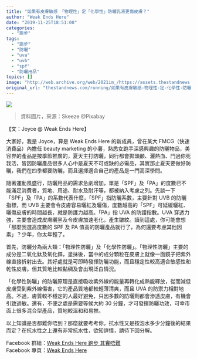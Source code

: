 ```yaml
---
title: "如果有皮膚敏感　「物理性」定「化學性」防曬乳液更傷皮膚？"
author: "Weak Ends Here"
date: "2019-11-25T18:51:00"
categories:
  - "跑步"
tags:
  - "跑步"
  - "防曬"
  - "uva"
  - "uvb"
  - "spf"
  - "防曬用品"
topics: []
image: "http://web.archive.org/web/2021im_/https://assets.thestandnews.com/media/photos/r_PgQYz.png"
original_url: "thestandnews.com/running/如果有皮膚敏感-物理性-定-化學性-防曬乳液更傷皮膚"
---
```

![](http://web.archive.org/web/2021im_/https://assets.thestandnews.com/media/photos/r_PgQYz.png)
> 資料圖片，來源：Skeeze @Pixabay

【文：Joyce @ Weak Ends Here】

大家好，我是 Joyce，算是 Weak Ends Here 的新成員，曾在某大 FMCG（快速消費品）內擔任 beauty marketing 的小薯，熟悉女跑手深感興趣的防曬物品，美容界的產品是按季節推廣的，夏天主打防曬，同行都會拋頭顱、灑熱血、鬥過你死我活，皆因防曬產品很多人心中是夏天不可或缺的必需品，其實那止夏天要做好防曬，我們在四季都要防曬，而且選擇適合自己的產品是一門高深學問。

隨著運動風盛行，防曬用品的需求急劇增加，單是「SPF」及「PA」的度數已不能滿足消費者，質地、用途、耐水及耐汗等，都被納入考慮之列。先談一下「SPF」及「PA」的系數代表什麼，「SPF」指防曬系數，主要針對 UVB 的防曬指標，而 UVB 主要會令皮膚容易曬紅及曬傷，度數越高的「SPF」可延緩曬紅、曬傷皮膚的時間越長，就是防護力越高。「PA」指 UVA 的防護指數。UVA 穿透力強，主要會造成皮膚曬黑及令皮膚加速老化，產生皺紋。讀到這處，你可能會想「那麼我選高度數的 SPF 及 PA 值高的防曬產品就行了，為何還要考慮其他因素」？少年，你太年輕了。

首先，防曬分為兩大類：「物理性防曬」及「化學性防曬」。「物理性防曬」主要的成分是二氧化鈦及氧化鋅，塗抹後，當中的成分顆粒在皮膚上就像一面鏡子把紫外線直接折射出去。其好處就是可即時發揮防曬功能，而且穩定性較高適合敏感性和乾性皮膚。但其質地比較黏稠及會出現泛白情況。

「化學性防曬」的防曬原理是直接吸收紫外線的能量再轉化成熱能釋放，從而減低皮膚受到紫外線傷害，它的產品質地都較輕薄清爽，而且 UVA 的防禦力相對地高。不過，膚質較不穩定的人最好避免，只因多數的防曬劑都會滲透皮膚，有機會引致過敏。還有，不便之處是需要等候大約 30 分鐘，才可發揮防曬功效，可幸市面上很多混合型產品，質地較溫和和易推。

以上知識是否都難你唔到？那麼就要考考你，抗水性又是按泡水多少分鐘後的結果而定？在抗水性之上還有非常抗水性，欲知詳情，請待下回分解。

Facebook 群組：[Weak Ends Here 跑步 其實唔難](http://web.archive.org/web/20211229063536/https://www.facebook.com/groups/498772610150499/)  
Facebook 專頁：[Weak Ends Here](http://web.archive.org/web/20211229063536/https://www.facebook.com/Weak-Ends-Here-753770388079839/)